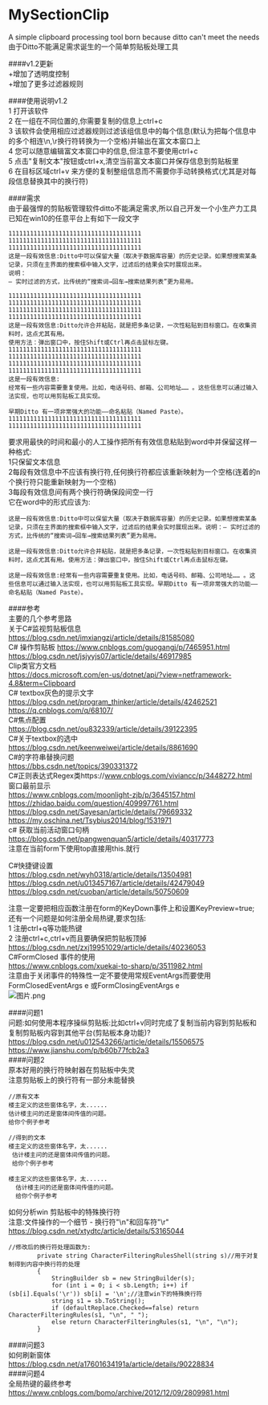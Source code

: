 # MySectionClip
A simple clipboard processing tool born because ditto can't meet the needs   
由于Ditto不能满足需求诞生的一个简单剪贴板处理工具   

####v1.2更新   
+增加了透明度控制   
+增加了更多过滤器规则  

####使用说明v1.2   
1 打开该软件   
2 在一组在不同位置的,你需要复制的信息上ctrl+c  
3 该软件会使用相应过滤器规则过滤该组信息中的每个信息(默认为把每个信息中的多个相连\n,\r换行符转换为一个空格)并输出在富文本窗口上   
4 您可以随意编辑富文本窗口中的信息,但注意不要使用ctrl+c   
5 点击"复制文本"按钮或ctrl+x,清空当前富文本窗口并保存信息到剪贴板里   
6 在目标区域ctrl+v 来方便的复制整组信息而不需要你手动转换格式(尤其是对每段信息替换其中的换行符)  





####需求      
由于最强悍的剪贴板管理软件ditto不能满足需求,所以自己开发一个小生产力工具   
已知在win10的任意平台上有如下一段文字    
```
1111111111111111111111111111111111111
1111111111111111111111111111111111111
1111111111111111111111111111111111111
这是一段有效信息:Ditto中可以保留大量（取决于数据库容量）的历史记录。如果想搜索某条记录，只须在主界面的搜索框中输入文字，过滤后的结果会实时展现出来。
说明：
– 实时过滤的方式，比传统的“搜索词→回车→搜索结果列表”更为易用。

1111111111111111111111111111111111111
1111111111111111111111111111111111111
1111111111111111111111111111111111111
1111111111111111111111111111111111111
这是一段有效信息:Ditto允许合并粘贴，就是把多条记录，一次性粘贴到目标窗口。在收集资料时，这点尤其有用。
使用方法：弹出窗口中，按住Shift或Ctrl再点击鼠标左键。
1111111111111111111111111111111111111
1111111111111111111111111111111111111
1111111111111111111111111111111111111
1111111111111111111111111111111111111
这是一段有效信息:
经常有一些内容需要重复使用。比如，电话号码、邮箱、公司地址…… 。这些信息可以通过输入法实现，也可以用剪贴板工具实现。

早期Ditto 有一项非常强大的功能——命名粘贴（Named Paste）。
1111111111111111111111111111111111111
1111111111111111111111111111111111111
```
要求用最快的时间和最小的人工操作把所有有效信息粘贴到word中并保留这样一种格式:    
1只保留文本信息    
2每段有效信息中不应该有换行符,任何换行符都应该重新映射为一个空格(连着的n个换行符只能重新映射为一个空格)    
3每段有效信息间有两个换行符确保段间空一行    
它在word中的形式应该为:    
```
这是一段有效信息:Ditto中可以保留大量（取决于数据库容量）的历史记录。如果想搜索某条记录，只须在主界面的搜索框中输入文字，过滤后的结果会实时展现出来。说明：– 实时过滤的方式，比传统的“搜索词→回车→搜索结果列表”更为易用。

这是一段有效信息:Ditto允许合并粘贴，就是把多条记录，一次性粘贴到目标窗口。在收集资料时，这点尤其有用。使用方法：弹出窗口中，按住Shift或Ctrl再点击鼠标左键。

这是一段有效信息:经常有一些内容需要重复使用。比如，电话号码、邮箱、公司地址…… 。这些信息可以通过输入法实现，也可以用剪贴板工具实现。早期Ditto 有一项非常强大的功能——命名粘贴（Named Paste）。
```
####参考   
主要的几个参考思路    
关于C#监视剪贴板信息 https://blog.csdn.net/imxiangzi/article/details/81585080    
C# 操作剪贴板 https://www.cnblogs.com/guogangj/p/7465951.html    
https://blog.csdn.net/jsjyyjs07/article/details/46917985    
Clip类官方文档    
https://docs.microsoft.com/en-us/dotnet/api/?view=netframework-4.8&term=Clipboard    
C# textbox灰色的提示文字    
https://blog.csdn.net/program_thinker/article/details/42462521    
https://q.cnblogs.com/q/68107/    
C#焦点配置    
https://blog.csdn.net/ou832339/article/details/39122395    
C#关于textbox的选中    
https://blog.csdn.net/keenweiwei/article/details/8861690    
C#的字符串替换问题    
https://bbs.csdn.net/topics/390331372    
C#正则表达式Regex类https://www.cnblogs.com/viviancc/p/3448272.html    
窗口最前显示    
https://www.cnblogs.com/moonlight-zjb/p/3645157.html    
https://zhidao.baidu.com/question/409997761.html    
https://blog.csdn.net/Sayesan/article/details/79669332    
https://my.oschina.net/Tsybius2014/blog/1531971    
c# 获取当前活动窗口句柄    
https://blog.csdn.net/pangwenquan5/article/details/40317773    
注意在当前form下使用top直接用this.就行    

C#快捷键设置    
https://blog.csdn.net/wyh0318/article/details/13504981    
https://blog.csdn.net/u013457167/article/details/42479049    
https://blog.csdn.net/cuoban/article/details/50750609    

注意一定要把相应函数注册在form的KeyDown事件上和设置KeyPreview=true;    
还有一个问题是如何注册全局热键,要求包括:    
1 注册ctrl+q等功能热键    
2 注册ctrl+c,ctrl+v而且要确保把剪贴板顶掉    
https://blog.csdn.net/zxj19951029/article/details/40236053    
C#FormClosed 事件的使用    
https://www.cnblogs.com/xuekai-to-sharp/p/3511982.html    
注意由于关闭事件的特殊性一定不要使用常规EventArgs而要使用    
FormClosedEventArgs e 或FormClosingEventArgs e    
![图片.png](https://upload-images.jianshu.io/upload_images/17488192-50769b3ae24588fa.png?imageMogr2/auto-orient/strip%7CimageView2/2/w/1240)    

####问题1    
问题:如何使用本程序操纵剪贴板:比如ctrl+v同时完成了复制当前内容到剪贴板和复制剪贴板内容到其他平台(剪贴板本身功能)?    
https://blog.csdn.net/u012543266/article/details/15506575    
https://www.jianshu.com/p/b60b77fcb2a3    
####问题2    
原本好用的换行符映射器在剪贴板中失灵    
注意剪贴板上的换行符有一部分未能替换     
```
//原有文本
楼主定义的这些窗体名字，太......
估计楼主问的还是窗体间传值的问题。
给你个例子参考
```

```
//得到的文本
楼主定义的这些窗体名字，太......
 估计楼主问的还是窗体间传值的问题。
 给你个例子参考

楼主定义的这些窗体名字，太......
  估计楼主问的还是窗体间传值的问题。
  给你个例子参考
```
如何分析win 剪贴板中的特殊换行符    
注意:文件操作的一个细节 - 换行符"\n"和回车符"\r"    
https://blog.csdn.net/xtydtc/article/details/53165044    
```
//修改后的换行符处理函数为:
        private string CharacterFilteringRulesShell(string s)//用于对复制得到内容中换行符的处理
        {
            StringBuilder sb = new StringBuilder(s);
            for (int i = 0; i < sb.Length; i++) if (sb[i].Equals('\r')) sb[i] = '\n';//注意win下的特殊换行符
            string s1 = sb.ToString();
            if (defaultReplace.Checked==false) return CharacterFilteringRules(s1, "\n", " ");
            else return CharacterFilteringRules(s1, "\n", "\n");
        }
```


####问题3    
如何刷新窗体    
https://blog.csdn.net/a17601634191a/article/details/90228834    
####问题4    
全局热键的最终参考       
https://www.cnblogs.com/bomo/archive/2012/12/09/2809981.html    
